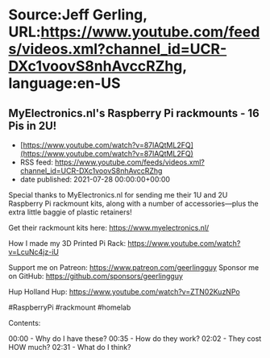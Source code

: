 # Source:Jeff Gerling, URL:https://www.youtube.com/feeds/videos.xml?channel_id=UCR-DXc1voovS8nhAvccRZhg, language:en-US

## MyElectronics.nl's Raspberry Pi rackmounts - 16 Pis in 2U!
 - [https://www.youtube.com/watch?v=87lAQtML2FQ](https://www.youtube.com/watch?v=87lAQtML2FQ)
 - RSS feed: https://www.youtube.com/feeds/videos.xml?channel_id=UCR-DXc1voovS8nhAvccRZhg
 - date published: 2021-07-28 00:00:00+00:00

Special thanks to MyElectronics.nl for sending me their 1U and 2U Raspberry Pi rackmount kits, along with a number of accessories—plus the extra little baggie of plastic retainers!

Get their rackmount kits here: https://www.myelectronics.nl/

How I made my 3D Printed Pi Rack: https://www.youtube.com/watch?v=LcuNc4jz-iU

Support me on Patreon: https://www.patreon.com/geerlingguy
Sponsor me on GitHub: https://github.com/sponsors/geerlingguy

Hup Holland Hup: https://www.youtube.com/watch?v=ZTN02KuzNPo

#RaspberryPi #rackmount #homelab

Contents:

00:00 - Why do I have these?
00:35 - How do they work?
02:02 - They cost HOW much?
02:31 - What do I think?

